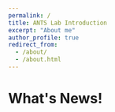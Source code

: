 ```yaml
---
permalink: /
title: ANTS Lab Introduction
excerpt: "About me"
author_profile: true
redirect_from: 
  - /about/
  - /about.html
---
```



# What's News!
